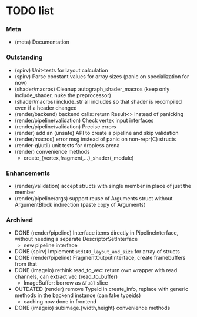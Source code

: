 # TODO list

### Meta
- (meta) Documentation

### Outstanding
- (spirv) Unit-tests for layout calculation
- (spirv) Parse constant values for array sizes (panic on specialization for now)
- (shader/macros) Cleanup autograph_shader_macros (keep only include_shader, nuke the preprocessor)
- (shader/macros) include_str all includes so that shader is recompiled even if a header changed
- (render/backend) backend calls: return Result<> instead of panicking
- (render/pipeline/validation) Check vertex input interfaces
- (render/pipeline/validation) Precise errors
- (render) add an (unsafe) API to create a pipeline and skip validation
- (render/macros) error msg instead of panic on non-repr(C) structs
- (render-gl/util) unit tests for dropless arena
- (render) convenience methods
    - create_{vertex,fragment,...}_shader(_module)

    
### Enhancements
- (render/validation) accept structs with single member in place of just the member
- (render/pipeline/args) support reuse of Arguments struct without ArgumentBlock indirection (paste copy of Arguments)

### Archived
- DONE (render/pipeline) Interface items directly in PipelineInterface, without needing a separate DescriptorSetInterface
    - new pipeline interface
- DONE (spirv) Implement `std140_layout_and_size` for array of structs
- DONE (render/pipeline) FragmentOutputInterface, create framebuffers from that
- DONE (imageio) rethink read_to_vec: return own wrapper with read channels, can extract vec (read_to_buffer)
     - ImageBuffer: borrow as `&[u8]` slice
- OUTDATED (render) remove TypeId in create_info, replace with generic methods in the backend instance (can fake typeids)
    - caching now done in frontend
- DONE (imageio) subimage.{width,height} convenience methods